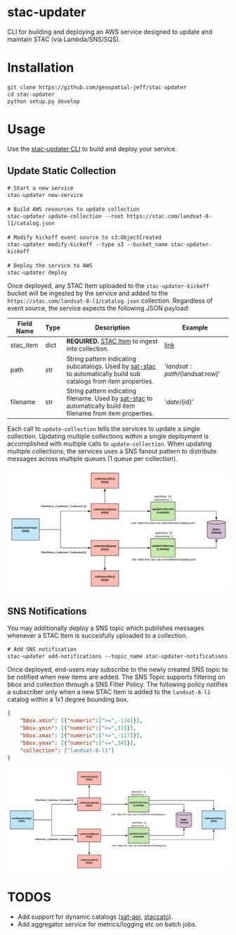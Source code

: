 # stac-updater
CLI for building and deploying an AWS service designed to update and maintain STAC (via Lambda/SNS/SQS).  

# Installation
```
git clone https://github.com/geospatial-jeff/stac-updater
cd stac-updater
python setup.py develop
```

# Usage
Use the [stac-updater CLI](stac_updater/cli.py) to build and deploy your service.

## Update Static Collection
```
# Start a new service
stac-updater new-service

# Build AWS resources to update collection
stac-updater update-collection --root https://stac.com/landsat-8-l1/catalog.json

# Modify kickoff event source to s3:ObjectCreated
stac-updater modify-kickoff --type s3 --bucket_name stac-updater-kickoff

# Deploy the service to AWS
stac-updater deploy
```

Once deployed, any STAC Item uploaded to the `stac-updater-kickoff` bucket will be ingested by the service and added to the `https://stac.com/landsat-8-l1/catalog.json` collection.  Regardless of event source, the service expects the following JSON payload:

| Field Name | Type  | Description | Example |
| ---------- | ----- | ----------- | ------- |
| stac_item  | dict  | **REQUIRED.** [STAC Item](https://github.com/radiantearth/stac-spec/tree/master/item-spec) to ingest into collection. | [link](https://github.com/radiantearth/stac-spec/blob/dev/item-spec/examples/sample-full.json) |
| path  | str  | String pattern indicating subcatalogs.  Used by [sat-stac](https://github.com/sat-utils/sat-stac/blob/master/tutorial-1.ipynb#Views) to automatically build sub catalogs from item properties. | '${landsat:path}/${landsat:row}' |
| filename  | str  | String pattern indicating filename. Used by [sat-stac](https://github.com/sat-utils/sat-stac/blob/master/tutorial-1.ipynb#Views) to automatically build item filename from item properties.| '${date}/${id}' |

Each call to `update-collection` tells the services to update a single collection.  Updating multiple collections within a single deployment is accomplished with multiple calls to `update-collection`.  When updating multiple collections, the services uses a SNS fanout pattern to distribute messages across multiple queues (1 queue per collection).

![abc](docs/images/update-collection.png)

## SNS Notifications
You may additionally deploy a SNS topic which publishes messages whenever a STAC Item is succesfully uploaded to a collection.

```
# Add SNS notification
stac-updater add-notifications --topic_name stac-updater-notifications
```

Once deployed, end-users may subscribe to the newly created SNS topic to be notified when new items are added.  The SNS Topic supports filtering on bbox and collection through a SNS Filter Policy.  The following policy notifies a subscriber only when a new STAC Item is added to the `landsat-8-l1` catalog within a 1x1 degree bounding box.

```json
{
	"bbox.xmin": [{"numeric":[">=",-118]}],
	"bbox.ymin": [{"numeric":[">=",33]}],
	"bbox.xmax": [{"numeric":["<=",-117]}],
	"bbox.ymax": [{"numeric":["<=",34]}],
	"collection": ["landsat-8-l1"]
}
```

![abc](docs/images/sns-notifications.png)


# TODOS
- Add support for dynamic catalogs ([sat-api](https://github.com/sat-utils/sat-api), [staccato](https://github.com/boundlessgeo/staccato)).
- Add aggregator service for metrics/logging etc on batch jobs.
